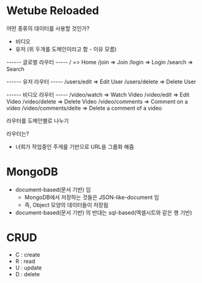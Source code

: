 # Wetube Reloaded

어떤 종류의 데이터를 사용할 것인가?

- 비디오
- 유저
  (위 두개를 도메인이라고 함 - 이유 모름)

------ 글로벌 라우터 -----
/ => Home
/join => Join
/login => Login
/search => Search

------ 유저 라우터 -----
/users/edit => Edit User
/users/delete => Delete User

------ 비디오 라우터 -----
/video/watch => Watch Video
/video/edit => Edit Video
/video/delete => Delete Video
/video/comments => Comment on a video
/video/comments/delte => Delete a comment of a video

라우터를 도메인별로 나누기

라우터는?

- 너희가 작업중인 주게를 기반으로 URL을 그룹화 해줌

# MongoDB

- document-based(문서 기반) 임
  - MongoDB에서 저장하는 것들은 JSON-like-document 임
  - 즉, Object 모양의 데이터들이 저장됨
- document-based(문서 기반) 의 반대는 sql-based(엑셀시트와 같은 행 기반)

# CRUD

- C : create
- R : read
- U : update
- D : delete
